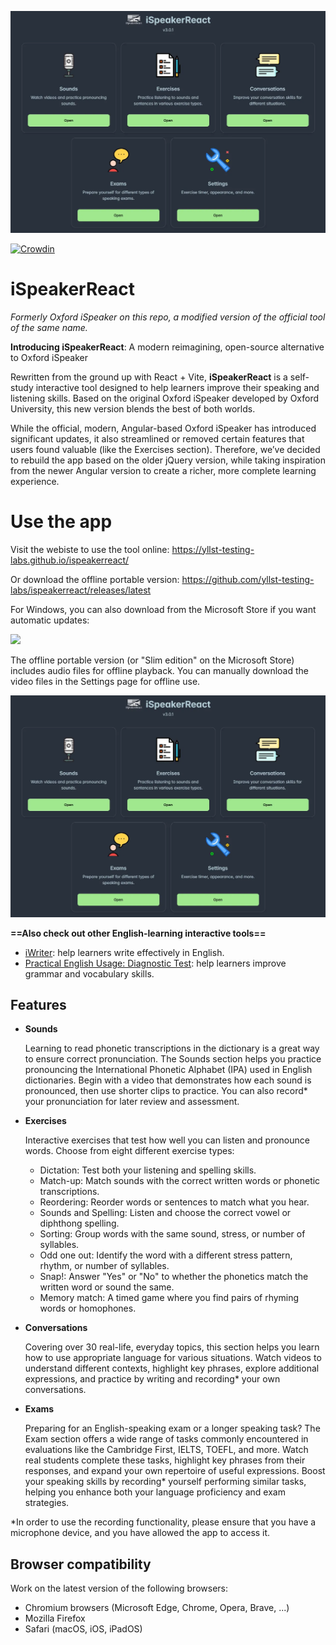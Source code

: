 <p align="center">
  <img src="./public/images/homepage_screenshot.webp" />
</p>

[![Crowdin](https://badges.crowdin.net/ispeakerreact/localized.svg)](https://crowdin.com/project/ispeakerreact)

# iSpeakerReact

*Formerly Oxford iSpeaker on this repo, a modified version of the official tool of the same name.*

**Introducing iSpeakerReact**: A modern reimagining, open-source alternative to Oxford iSpeaker

Rewritten from the ground up with React + Vite, **iSpeakerReact** is a self-study interactive tool designed to help learners improve their speaking and listening skills. Based on the original Oxford iSpeaker developed by Oxford University, this new version blends the best of both worlds.

While the official, modern, Angular-based Oxford iSpeaker has introduced significant updates, it also streamlined or removed certain features that users found valuable (like the Exercises section). Therefore, we’ve decided to rebuild the app based on the older jQuery version, while taking inspiration from the newer Angular version to create a richer, more complete learning experience.

# Use the app

Visit the webiste to use the tool online: <https://yllst-testing-labs.github.io/ispeakerreact/>

Or download the offline portable version: <https://github.com/yllst-testing-labs/ispeakerreact/releases/latest>

For Windows, you can also download from the Microsoft Store if you want automatic updates:

<a href="https://apps.microsoft.com/store/detail/9NWK49GLXGFP?launch=true&mode=mini">
 <img width="300px" src="https://get.microsoft.com/images/en-us%20dark.svg"/>
</a>

The offline portable version (or "Slim edition" on the Microsoft Store) includes audio files for offline playback. You can manually download the video files in the Settings page for offline use.

![](./public/images/homepage_screenshot.webp)

**==Also check out other English-learning interactive tools==**

- [iWriter](http://github.com/yell0wsuit/iwriter): help learners write effectively in English.
- [Practical English Usage: Diagnostic Test](http://github.com/yell0wsuit/oxford-peu-diagnostics): help learners improve grammar and vocabulary skills.

## Features

- **Sounds**

  Learning to read phonetic transcriptions in the dictionary is a great way to ensure correct pronunciation. The Sounds section helps you practice pronouncing the International Phonetic Alphabet (IPA) used in English dictionaries. Begin with a video that demonstrates how each sound is pronounced, then use shorter clips to practice. You can also record* your pronunciation for later review and assessment.

- **Exercises**

  Interactive exercises that test how well you can listen and pronounce words. Choose from eight different exercise types:

  - Dictation: Test both your listening and spelling skills.
  - Match-up: Match sounds with the correct written words or phonetic transcriptions.
  - Reordering: Reorder words or sentences to match what you hear.
  - Sounds and Spelling: Listen and choose the correct vowel or diphthong spelling.
  - Sorting: Group words with the same sound, stress, or number of syllables.
  - Odd one out: Identify the word with a different stress pattern, rhythm, or number of syllables.
  - Snap!: Answer "Yes" or "No" to whether the phonetics match the written word or sound the same.
  - Memory match: A timed game where you find pairs of rhyming words or homophones.

- **Conversations**

  Covering over 30 real-life, everyday topics, this section helps you learn how to use appropriate language for various situations. Watch videos to understand different contexts, highlight key phrases, explore additional expressions, and practice by writing and recording* your own conversations.

- **Exams**

  Preparing for an English-speaking exam or a longer speaking task? The Exam section offers a wide range of tasks commonly encountered in evaluations like the Cambridge First, IELTS, TOEFL, and more. Watch real students complete these tasks, highlight key phrases from their responses, and expand your own repertoire of useful expressions. Boost your speaking skills by recording* yourself performing similar tasks, helping you enhance both your language proficiency and exam strategies.

*In order to use the recording functionality, please ensure that you have a microphone device, and you have allowed the app to access it.

## Browser compatibility

Work on the latest version of the following browsers:

- Chromium browsers (Microsoft Edge, Chrome, Opera, Brave, ...)
- Mozilla Firefox
- Safari (macOS, iOS, iPadOS)
